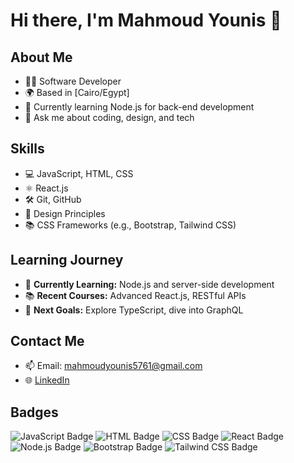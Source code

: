 # Hi there, I'm Mahmoud Younis 👋

## About Me
- 🧑‍💻 Software Developer
- 🌍 Based in [Cairo/Egypt]
- 🌱 Currently learning Node.js for back-end development
- 💬 Ask me about coding, design, and tech

## Skills
- 💻 JavaScript, HTML, CSS
- ⚛️ React.js
- 🛠️ Git, GitHub
- 🎨 Design Principles
- 📚 CSS Frameworks (e.g., Bootstrap, Tailwind CSS)

## Learning Journey
- 🚀 **Currently Learning:** Node.js and server-side development
- 📚 **Recent Courses:** Advanced React.js, RESTful APIs
- 🔄 **Next Goals:** Explore TypeScript, dive into GraphQL

## Contact Me
- 📫 Email: mahmoudyounis5761@gmail.com
- 🌐 [LinkedIn](https://www.linkedin.com/in/mahmoud-younis-93137b262?originalSubdomain=eg)

## Badges
![JavaScript Badge](https://img.shields.io/badge/JavaScript-100%25-brightgreen)
![HTML Badge](https://img.shields.io/badge/HTML-90%25-orange)
![CSS Badge](https://img.shields.io/badge/CSS-85%25-blue)
![React Badge](https://img.shields.io/badge/React-80%25-blue)
![Node.js Badge](https://img.shields.io/badge/Node.js-60%25-green)
![Bootstrap Badge](https://img.shields.io/badge/Bootstrap-70%25-purple)
![Tailwind CSS Badge](https://img.shields.io/badge/Tailwind%20CSS-75%25-teal)
